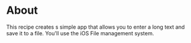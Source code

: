 # About

This recipe creates s simple app that allows you to enter a long text and save it to a file.
You'll use the iOS File management system.
